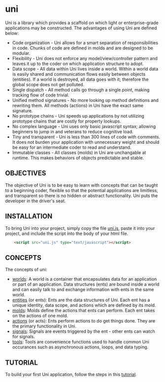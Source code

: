 # uni

Uni is a library which provides a scaffold on which light or enterprise-grade applications may be constructed. The advantages of using Uni are defined below:

- Code organization - Uni allows for a smart separation of responsibilities in code. Chunks of code are defined in molds and are designed to be modular.
- Flexibility - Uni does not enforce any model/view/controller pattern and leaves it up to the coder on which application structure to adopt.
- Data scope - All data within Uni lives inside a world. Within a world data is easily shared and communication flows easily between objects (entities). If a world is destroyed, all data goes with it; therefore the global scope does not get polluted.
- Single dispatch - All method calls go through a single point, making tracking flow of code trivial.
- Unified method signatures - No more looking up method definitions and rewriting them. All methods (actions) in Uni have the exact same signature.
- No prototype chains - Uni speeds up applications by not utilizing prototype chains that are costly for property lookups.
- No complex language - Uni uses only basic javascript syntax; allowing beginners to jump in and veterans to reduce cognitive load.
- Tiny and transparent - Uni is less than 300 lines of code with comments. It does not burden your application with unnecessary weight and should be easy for an intermediate coder to read and understand.
- Immutable classes - All classes (molds) in Uni are unchangable at runtime. This makes behaviors of objects predictable and stable.

## OBJECTIVES

The objective of Uni is to be easy to learn with concepts that can be taught to a beginning coder, flexible so that the potential applications are limitless, and transparent so there is no hidden or abstract functionality. Uni puts the developer in the driver's seat.

## INSTALLATION

To bring Uni into your project, simply copy the file [uni.js](dist/uni.js), paste it into your project, and include the script into the body of your html file.

``` html
	<script src="uni.js" type="text/javascript"></script>
```

## CONCEPTS

The concepts of uni:
- [worlds](docs/worlds.md): A world is a container that encapsulates data for an application or part of an application. Data structures (ents) are bound inside a world and can easily talk to and exchange information with ents in the same world.
- [entities](docs/entities.md) (or ents): Ents are the data structures of Uni. Each ent has a unique identity, data scope, and actions which are defined by its mold.
- [molds](docs/molds.md): Molds define the actions that ents can perform. Each ent takes on the actions of one mold.
- [actions](docs/actions.md) (or acts): Ents perform actions to do get things done. They are the primary functionality in Uni.
- [signals](docs/signals.md): Signals are events triggered by the ent - other ents can watch for signals.
- [tools](docs/tools.md): Tools are convenience functions used to handle common Uni occurances such as asynchronous actions, loops, and data typing. 

## TUTORIAL

To build your first Uni application, follow the steps in this [tutorial](docs/tutorial.md).
